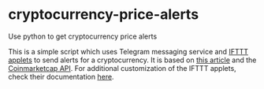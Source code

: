 # cryptocurrency-price-alerts
Use python to get cryptocurrency price alerts

This is a simple script which uses Telegram messaging service and [IFTTT applets](https://ifttt.com/) to send alerts for a cryptocurrency. It is based on [this article](https://realpython.com/python-bitcoin-ifttt/) and the [Coinmarketcap API](https://pro.coinmarketcap.com/). For additional customization of the IFTTT applets, check their documentation [here](https://ifttt.com/docs). 

